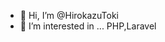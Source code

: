 - 👋 Hi, I’m @HirokazuToki
- 👀 I’m interested in ... PHP,Laravel

<!---
Hirokazu-Toki/Hirokazu-Toki is a ✨ special ✨ repository because its `README.md` (this file) appears on your GitHub profile.
You can click the Preview link to take a look at your changes.
--->
